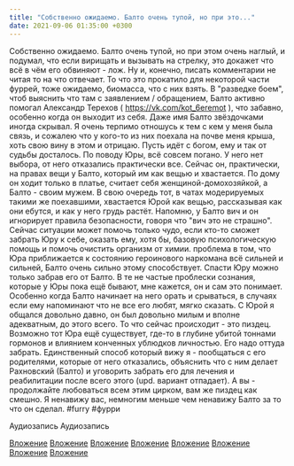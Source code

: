 ```yaml
---
title: "Собственно ожидаемо. Балто очень тупой, но при это..."
date: 2021-09-06 01:35:00 +0300
---
```


Собственно ожидаемо. Балто очень тупой, но при этом очень наглый, и подумал, что если вирищать и вызывать на стрелку, это докажет что всё в чём его обвиняют - лож. Ну и, конечно, писать комментарии не читая то на что отвечает. То что это прокатило для некоторой части фуррей, тоже ожидаемо, биомасса, что с них взять.
В "разведке боем", чтоб выяснить что там с заявлением / обращением, Балто активно помогал Александр Терехов ( https://vk.com/kot_6eremot ), что забавно, особенно когда он выходит из себя. Даже имя Балто звёздочками иногда скрывал. Я очень терпимо отношусь к тем с кем у меня была связь, и сожалею что у кого-то из них поехала на почве меня крыша, хоть свою вину в этом и отрицаю. Пусть идёт с богом, ему и так от судьбы досталось.
По поводу Юры, всё совсем погано. У него нет выбора, от него отказались практически все. Сейчас он, практически, на правах вещи у Балто, который им как вещью и хвастается. По дому он ходит только в платье, считает себя женщиной-домохозяйкой, а Балто - своим мужем. В свою очередь тот, в чатах модерируемых такими же поехавшими, хвастается Юрой как вещью, рассказывая как они ебутся, и как у него грудь растёт. Напомню, у Балто вич и он игнорирует правила безопасности, говоря что "вич это не страшно".
Сейчас ситуации может помочь только чудо, если кто-то сможет забрать Юру к себе, оказать ему, хотя бы, базовую психологическую помощь и помочь очистить организм от химии. проблема в том, что Юра приближается к состоянию героинового наркомана всё сильней и сильней, Балто очень сильно этому способствует. Спасти Юру можно только забрав его от Балто. В те не частые проблески сознания, которые у Юры пока ещё бывают, мне кажется, он и сам это понимает. Особенно когда Балто начинает на него орать и срываться, в случаях если ему напоминают что не все его любят, мягко сказать.
С Юрой я общался довольно давно, он был довольно милым и вполне адекватным, до этого всего. То что сейчас происходит - это пиздец. Возможно тот Юра ещё существует, где-то в глубине убитой тоннами гормонов и влиянием конченных ублюдков личностью. Его надо оттуда забрать. Единственный способ который вижу я - пообщаться с его родителями, которые от него отказались, объяснить что с ним делает Рахновский (Балто) и уговорить забрать его для лечения и реабилитации после всего этого (upd. вариант отпадает).
А вы - продолжайте любоваться всем этим цирком, вам же пиздец как смешно. Я ненавижу вас, немногим меньше чем ненавижу Балто за то что он сделал.
#furry #фурри


Аудиозапись
Аудиозапись

[Вложение](/assets/vk_photos/4/EXFDoDWJWUA.jpg)
[Вложение](/assets/vk_photos/4/OY_ZyDyICSI.jpg)
[Вложение](/assets/vk_photos/4/uUwyD6wZtb8.jpg)
[Вложение](/assets/vk_photos/3/n5ohfqlTcZc.jpg)
[Вложение](/assets/vk_photos/3/sA_RDAcIHrY.jpg)
[Вложение](/assets/vk_photos/3/0hITVYZ_HSk.jpg)
[Вложение](/assets/vk_photos/3/BwKYedkdTd4.jpg)
[Вложение](/assets/vk_photos/3/WGhVotNPWgA.jpg)
